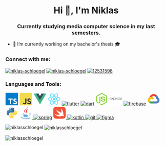 <h1 align="center">Hi 👋, I'm Niklas</h1>
<h3 align="center">Currently studying media computer science in my last semesters.</h3>

- 🔭 I’m currently working on my bachelor's thesis 🎓

<h3 align="left">Connect with me:</h3>
<p align="left">
    <a href="https://www.xing.com/profile/Niklas_Schloegel" target="blank"><img align="center"
            src="https://www.schwagedruck.de/wp-content/uploads/2018/10/if_xing_291712-1.png"
            alt="niklas-schloegel" height="40" width="40" /></a>
    <a href="https://linkedin.com/in/niklas-schloegel" target="blank"><img align="center"
            src="https://raw.githubusercontent.com/rahuldkjain/github-profile-readme-generator/master/src/images/icons/Social/linked-in-alt.svg"
            alt="niklas-schloegel" height="30" width="40" /></a>
    <a href="https://stackoverflow.com/users/12531598" target="blank"><img align="center"
            src="https://raw.githubusercontent.com/rahuldkjain/github-profile-readme-generator/master/src/images/icons/Social/stack-overflow.svg"
            alt="12531598" height="30" width="40" /></a>
</p>

<h3 align="left">Languages and Tools:</h3>
<p align="left">
    <!-- TS -->
    <a href="https://www.typescriptlang.org/" target="_blank">
        <img src="https://raw.githubusercontent.com/devicons/devicon/master/icons/typescript/typescript-original.svg"
            alt="typescript" width="40" height="40" /></a>
    <!-- JS -->
    <a href="https://developer.mozilla.org/en-US/docs/Web/JavaScript" target="_blank">
        <img src="https://raw.githubusercontent.com/devicons/devicon/master/icons/javascript/javascript-original.svg"
            alt="javascript" width="40" height="40" /></a>
    <!-- Vue -->
    <a href="https://vuejs.org/" target="_blank">
        <img src="https://raw.githubusercontent.com/devicons/devicon/master/icons/vuejs/vuejs-original.svg"
            alt="vuejs" width="40" height="40" /></a>
    <!-- React -->
    <a href="https://reactjs.org/" target="_blank">
        <img src="https://raw.githubusercontent.com/devicons/devicon/master/icons/react/react-original.svg"
            alt="react" width="40" height="40" /></a>
    <!-- Flutter -->
    <a href="https://flutter.dev" target="_blank">
        <img src="https://www.vectorlogo.zone/logos/flutterio/flutterio-icon.svg" alt="flutter" width="40"
            height="40" /></a>
    <!-- Dart -->
    <a href="https://dart.dev" target="_blank">
        <img src="https://www.vectorlogo.zone/logos/dartlang/dartlang-icon.svg" alt="dart" width="40" height="40" /></a>
    <!-- Node -->
    <a href="https://nodejs.org/" target="_blank">
        <img src="https://raw.githubusercontent.com/devicons/devicon/master/icons/nodejs/nodejs-original.svg"
            alt="nodejs" width="40" height="40" /></a>
    <!-- Express -->
    <a href="https://expressjs.com/" target="_blank">
        <img src="https://raw.githubusercontent.com/devicons/devicon/master/icons/express/express-original-wordmark.svg"
            alt="express" width="40" height="40" /></a>
    <!-- Firebase -->
    <a href="https://firebase.google.com/" target="_blank">
        <img src="https://www.vectorlogo.zone/logos/firebase/firebase-icon.svg"
            alt="firebase" width="40" height="40" /></a>
    <!-- GCP -->
    <a href="https://cloud.google.com/" target="_blank">
        <img src="https://raw.githubusercontent.com/devicons/devicon/master/icons/googlecloud/googlecloud-original.svg"
            alt="gcp" width="40" height="40" /></a>
    <!-- Python -->
    <a href="https://www.python.org" target="_blank">
        <img src="https://raw.githubusercontent.com/devicons/devicon/master/icons/python/python-original.svg"
            alt="python" width="40" height="40" /></a>
    <!-- Java -->
    <a href="https://www.java.com" target="_blank">
        <img src="https://raw.githubusercontent.com/devicons/devicon/master/icons/java/java-original.svg" alt="java"
            width="40" height="40" /> </a>
    <!-- Spring -->
    <a href="https://spring.io/" target="_blank">
        <img src="https://www.vectorlogo.zone/logos/springio/springio-icon.svg" alt="spring" width="40"
            height="40" /></a>
    <!-- Swift -->
    <a href="https://developer.apple.com/swift/" target="_blank">
        <img src="https://raw.githubusercontent.com/devicons/devicon/master/icons/swift/swift-original.svg" alt="swift"
            width="40" height="40" /> </a>
    <!-- Kotlin -->
    <a href="https://kotlinlang.org" target="_blank">
        <img src="https://www.vectorlogo.zone/logos/kotlinlang/kotlinlang-icon.svg" alt="kotlin" width="40"
            height="40" /> </a>
    <!-- Git -->
    <a href="https://git-scm.com/" target="_blank">
        <img src="https://www.vectorlogo.zone/logos/git-scm/git-scm-icon.svg" alt="git" width="40" height="40" /> </a>
    <!-- Figma -->
    <a href="https://www.figma.com/" target="_blank">
        <img src="https://www.vectorlogo.zone/logos/figma/figma-icon.svg" alt="figma" width="40" height="40" /></a>

</p>

<p><img align="left"
        src="https://github-readme-stats.vercel.app/api/top-langs?username=niklasschloegel&show_icons=true&theme=dark&hide_border=true&locale=en&layout=compact"
        alt="niklasschloegel" /></p>

<p>&nbsp;<img align="center"
        src="https://github-readme-stats.vercel.app/api?username=niklasschloegel&show_icons=true&theme=dark&hide_border=true&locale=en"
        alt="niklasschloegel" /></p>

<p><img align="center" src="https://github-readme-streak-stats.herokuapp.com/?user=niklasschloegel&theme=dark"
        alt="niklasschloegel" /></p>


